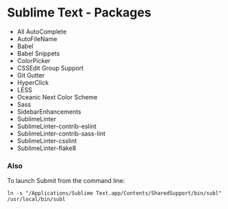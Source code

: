 # Sublime Text - Packages

- All AutoComplete
- AutoFileName
- Babel
- Babel Snippets
- ColorPicker
- CSSEdit Group Support
- Git Gutter
- HyperClick
- LESS
- Oceanic Next Color Scheme
- Sass
- SidebarEnhancements
- SublimeLinter
- SublimeLinter-contrib-eslint
- Sublime​Linter-contrib-sass-lint
- SublimeLinter-csslint
- SublimeLinter-flake8


### Also

To launch Submit from the command line:

	ln -s "/Applications/Sublime Text.app/Contents/SharedSupport/bin/subl" /usr/local/bin/subl

